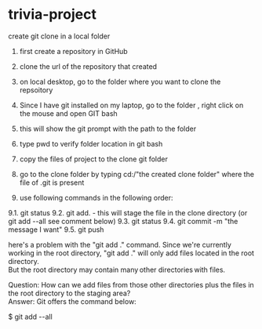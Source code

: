 # trivia-project

create git clone in a local folder

1. first create a repository in GitHub
2. clone the url of the repository that created

3. on local desktop, go to the folder where you want to clone the repsoitory
4. Since I have git installed on my laptop, go to the folder , right click on the mouse and open GIT bash
5. this will show the git prompt with the path to the folder
6. type pwd to verify folder location in git bash

7. copy the files of project to the clone git folder
8. go to the clone folder by typing  cd:/"the created clone folder"  where the file of .git is present
9. use following commands in the following order:

  9.1. git status
  9.2. git add. - this will stage the file in the clone directory  (or git add --all see comment below)
  9.3. git status
  9.4. git commit -m "the message I want" 
  9.5. git push
  
 



here's a problem with the "git add ." command. 
Since we're currently working in the root directory, "git add ." will only add files located in the root directory.  
But the root directory may contain many other directories with files.  

Question: 
  How can we add files from those other directories plus the files in the root directory to the staging area?  
Answer: 
Git offers the command below: 

$ git add --all 
